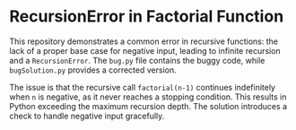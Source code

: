 # RecursionError in Factorial Function

This repository demonstrates a common error in recursive functions: the lack of a proper base case for negative input, leading to infinite recursion and a `RecursionError`. The `bug.py` file contains the buggy code, while `bugSolution.py` provides a corrected version.

The issue is that the recursive call `factorial(n-1)` continues indefinitely when `n` is negative, as it never reaches a stopping condition.  This results in Python exceeding the maximum recursion depth. The solution introduces a check to handle negative input gracefully.